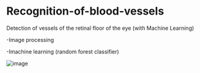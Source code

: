 # Recognition-of-blood-vessels
Detection of vessels of the retinal floor of the eye (with Machine Learning)

-Image processing

-Imachine learning (random forest classifier)

![image](https://user-images.githubusercontent.com/77066408/169513598-f004ced6-ae6f-4e53-805e-570d3f460d88.png)

